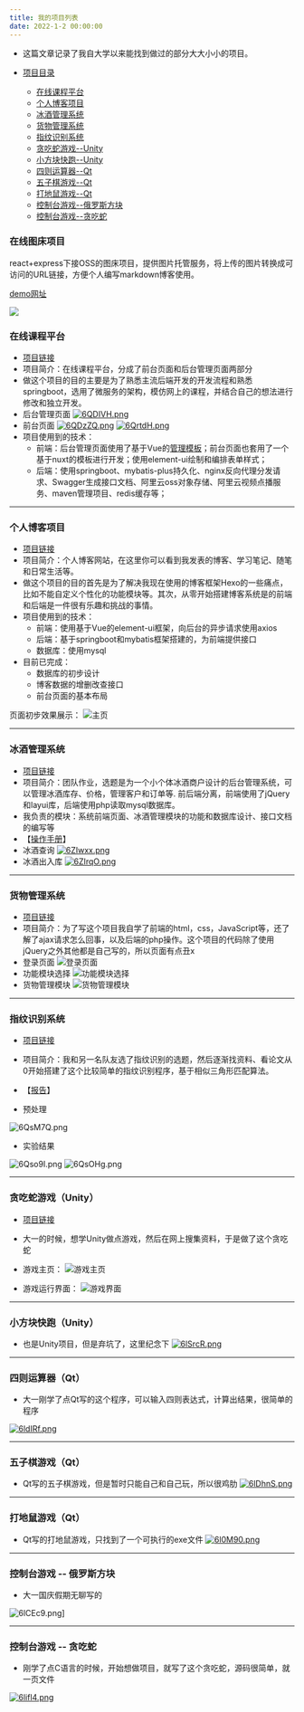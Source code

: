 ```yaml
---
title: 我的项目列表
date: 2022-1-2 00:00:00
---
```


- 这篇文章记录了我自大学以来能找到做过的部分大大小小的项目。

- [项目目录](#)
	- [在线课程平台](#在线课程平台)
	- [个人博客项目](#个人博客项目)
	- [冰酒管理系统](#冰酒管理系统)
	- [货物管理系统](#货物管理系统)
	- [指纹识别系统](#指纹识别系统)
	- [贪吃蛇游戏--Unity](#贪吃蛇游戏（Unity）)
	- [小方块快跑--Unity](#小方块快跑（Unity）)
	- [四则运算器--Qt](#四则运算器（Qt）)
	- [五子棋游戏--Qt](#五子棋游戏（Qt）)
	- [打地鼠游戏--Qt](#打地鼠游戏（Qt）)
	- [控制台游戏--俄罗斯方块](#控制台游戏----俄罗斯方块)
	- [控制台游戏--贪吃蛇](#控制台游戏----贪吃蛇)

### 在线图床项目

react+express下接OSS的图床项目，提供图片托管服务，将上传的图片转换成可访问的URL链接，方便个人编写markdown博客使用。

[demo网址](http://imgoss.krits.fun/)

![](http://krits-image-oss.oss-cn-guangzhou.aliyuncs.com/1c648b6117bb72cafbeb4be1f4fb7eb9.png)

### 在线课程平台

- [项目链接](https://github.com/Krstar233/OnlineEducation)
- 项目简介：在线课程平台，分成了前台页面和后台管理页面两部分
- 做这个项目的目的主要是为了熟悉主流后端开发的开发流程和熟悉springboot，选用了微服务的架构，模仿网上的课程，并结合自己的想法进行修改和独立开发。
- 后台管理页面
[![6QDIVH.png](https://s3.ax1x.com/2021/03/08/6QDIVH.png)](https://imgtu.com/i/6QDIVH)
- 前台页面
[![6QDzZQ.png](https://s3.ax1x.com/2021/03/08/6QDzZQ.png)](https://imgtu.com/i/6QDzZQ)
[![6QrtdH.png](https://s3.ax1x.com/2021/03/08/6QrtdH.png)](https://imgtu.com/i/6QrtdH)
- 项目使用到的技术：
	- 前端：后台管理页面使用了基于Vue的[管理模板](https://github.com/PanJiaChen/vue-admin-template)；前台页面也套用了一个基于nuxt的模板进行开发；使用element-ui绘制和编排表单样式；
	- 后端：使用springboot、mybatis-plus持久化、nginx反向代理分发请求、Swagger生成接口文档、阿里云oss对象存储、阿里云视频点播服务、maven管理项目、redis缓存等；
---

### 个人博客项目
- [项目链接](https://github.com/Krstar233/KritsBlog)
- 项目简介：个人博客网站，在这里你可以看到我发表的博客、学习笔记、随笔和日常生活等。
- 做这个项目的目的首先是为了解决我现在使用的博客框架Hexo的一些痛点，比如不能自定义个性化的功能模块等。其次，从零开始搭建博客系统是的前端和后端是一件很有乐趣和挑战的事情。
- 项目使用到的技术：
	- 前端：使用基于Vue的element-ui框架，向后台的异步请求使用axios
	- 后端：基于springboot和mybatis框架搭建的，为前端提供接口
	- 数据库：使用mysql
- 目前已完成：
	- 数据库的初步设计
	- 博客数据的增删改查接口
	- 前台页面的基本布局

页面初步效果展示：
![主页](https://s3.ax1x.com/2021/03/08/6QYhDI.png)

---

### 冰酒管理系统
- [项目链接](https://github.com/Krstar233/IceWineManageSystem)
- 项目简介：团队作业，选题是为一个小个体冰酒商户设计的后台管理系统，可以管理冰酒库存、价格，管理客户和订单等. 前后端分离，前端使用了jQuery和layui库，后端使用php读取mysql数据库。
- 我负责的模块：系统前端页面、冰酒管理模块的功能和数据库设计、接口文档的编写等
- 【[操作手册](https://github.com/Krstar233/IceWineManageSystem/blob/main/demo/%E7%B3%BB%E7%BB%9F%E4%BD%BF%E7%94%A8%E8%AF%B4%E6%98%8E%E4%B9%A6.pdf)】
- 冰酒查询
[![6ZIwxx.png](https://s3.ax1x.com/2021/03/04/6ZIwxx.png)](https://imgtu.com/i/6ZIwxx)
- 冰酒出入库
[![6ZIrqO.png](https://s3.ax1x.com/2021/03/04/6ZIrqO.png)](https://imgtu.com/i/6ZIrqO)
---

### 货物管理系统
- [项目链接](https://github.com/Krstar233/MGMS)
- 项目简介：为了写这个项目我自学了前端的html，css，JavaScript等，还了解了ajax请求怎么回事，以及后端的php操作。这个项目的代码除了使用jQuery之外其他都是自己写的，所以页面有点丑x
- 登录页面
![登录页面](https://s3.ax1x.com/2021/03/08/6QdhA1.png)
- 功能模块选择
![功能模块选择](https://s3.ax1x.com/2021/03/08/6QwavD.png)
- 货物管理模块
![货物管理模块](https://s3.ax1x.com/2021/03/08/6QwbGV.png)

---

### 指纹识别系统
- [项目链接](https://github.com/Krstar233/teamwork/tree/master/fingerprint)
- 项目简介：我和另一名队友选了指纹识别的选题，然后逐渐找资料、看论文从0开始搭建了这个比较简单的指纹识别程序，基于相似三角形匹配算法。
- 【[报告](https://github.com/Krstar233/teamwork/blob/master/fingerprint/%E6%8C%87%E7%BA%B9%E8%AF%86%E5%88%AB%E7%A8%8B%E5%BA%8F%E8%AF%BE%E7%A8%8B%E6%8A%A5%E5%91%8A.pdf)】

- 预处理

![6QsM7Q.png](https://s3.ax1x.com/2021/03/08/6QsM7Q.png)

- 实验结果

![6Qso9I.png](https://s3.ax1x.com/2021/03/08/6Qso9I.png)
![6QsOHg.png](https://s3.ax1x.com/2021/03/08/6QsOHg.png)

---

### 贪吃蛇游戏（Unity）
- [项目链接](https://gitee.com/krits/krits-code-workplace/tree/master/Old-Code/%E7%BB%83%E6%89%8B%E9%A1%B9%E7%9B%AE/Unity%E9%A1%B9%E7%9B%AE/%E8%B4%AA%E5%90%83%E8%9B%87%20v1.0.2)
- 大一的时候，想学Unity做点游戏，然后在网上搜集资料，于是做了这个贪吃蛇

- 游戏主页：
![游戏主页](https://s3.ax1x.com/2021/03/08/6Qfee0.png)

- 游戏运行界面：
![游戏界面](https://s3.ax1x.com/2021/03/08/6QWBq0.png)

---

### 小方块快跑（Unity）
- 也是Unity项目，但是弃坑了，这里纪念下
[![6lSrcR.png](https://s3.ax1x.com/2021/03/08/6lSrcR.png)](https://imgtu.com/i/6lSrcR)

---

### 四则运算器（Qt）
- 大一刚学了点Qt写的这个程序，可以输入四则表达式，计算出结果，很简单的程序

[![6ldIRf.png](https://s3.ax1x.com/2021/03/08/6ldIRf.png)](https://imgtu.com/i/6ldIRf)

---

### 五子棋游戏（Qt） 
- Qt写的五子棋游戏，但是暂时只能自己和自己玩，所以很鸡肋
[![6lDhnS.png](https://s3.ax1x.com/2021/03/08/6lDhnS.png)](https://imgtu.com/i/6lDhnS)

---

### 打地鼠游戏（Qt） 
- Qt写的打地鼠游戏，只找到了一个可执行的exe文件
[![6l0M90.png](https://s3.ax1x.com/2021/03/08/6l0M90.png)](https://imgtu.com/i/6l0M90)
---


### 控制台游戏 -- 俄罗斯方块
- 大一国庆假期无聊写的

![6lCEc9.png](https://s3.ax1x.com/2021/03/08/6lCEc9.png)]

---

### 控制台游戏 -- 贪吃蛇
- 刚学了点C语言的时候，开始想做项目，就写了这个贪吃蛇，源码很简单，就一页文件

[![6lifl4.png](https://s3.ax1x.com/2021/03/08/6lifl4.png)](https://imgtu.com/i/6lifl4)
